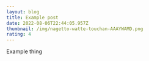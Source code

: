 ```yaml
---
layout: blog
title: Example post
date: 2022-08-06T22:44:05.957Z
thumbnail: /img/nagetto-watte-touchan-AAAYWAMD.png
rating: 4
---
```

Example thing